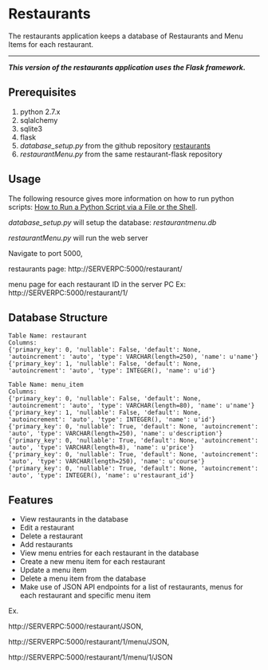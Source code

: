 # Restaurants

The restaurants application keeps a database of Restaurants and Menu Items for each restaurant.

---

_**This version of the restaurants application uses the Flask framework.**_

## Prerequisites

1. python 2.7.x
2. sqlalchemy
3. sqlite3
4. flask
5. _database_setup.py_ from the github repository [restaurants](https://github.com/czar3985/restaurants-flask)
5. _restaurantMenu.py_ from the same restaurant-flask repository

## Usage

The following resource gives more information on how to run python scripts: 
[How to Run a Python Script via a File or the Shell](https://www.pythoncentral.io/execute-python-script-file-shell/).

_database_setup.py_ will setup the database: _restaurantmenu.db_

_restaurantMenu.py_ will run the web server 

Navigate to port 5000, 

restaurants page: http://SERVERPC:5000/restaurant/

menu page for each restaurant ID in the server PC
Ex: http://SERVERPC:5000/restaurant/1/

## Database Structure

```
Table Name: restaurant
Columns:
{'primary_key': 0, 'nullable': False, 'default': None, 'autoincrement': 'auto', 'type': VARCHAR(length=250), 'name': u'name'}
{'primary_key': 1, 'nullable': False, 'default': None, 'autoincrement': 'auto', 'type': INTEGER(), 'name': u'id'}

Table Name: menu_item
Columns:
{'primary_key': 0, 'nullable': False, 'default': None, 'autoincrement': 'auto', 'type': VARCHAR(length=80), 'name': u'name'}
{'primary_key': 1, 'nullable': False, 'default': None, 'autoincrement': 'auto', 'type': INTEGER(), 'name': u'id'}
{'primary_key': 0, 'nullable': True, 'default': None, 'autoincrement': 'auto', 'type': VARCHAR(length=250), 'name': u'description'}
{'primary_key': 0, 'nullable': True, 'default': None, 'autoincrement': 'auto', 'type': VARCHAR(length=8), 'name': u'price'}
{'primary_key': 0, 'nullable': True, 'default': None, 'autoincrement': 'auto', 'type': VARCHAR(length=250), 'name': u'course'}
{'primary_key': 0, 'nullable': True, 'default': None, 'autoincrement': 'auto', 'type': INTEGER(), 'name': u'restaurant_id'}
```

## Features

- View restaurants in the database
- Edit a restaurant
- Delete a restaurant
- Add restaurants
- View menu entries for each restaurant in the database
- Create a new menu item for each restaurant
- Update a menu item 
- Delete a menu item from the database
- Make use of JSON API endpoints for a list of restaurants, menus for each restaurant and specific menu item

Ex. 

http://SERVERPC:5000/restaurant/JSON, 

http://SERVERPC:5000/restaurant/1/menu/JSON, 

http://SERVERPC:5000/restaurant/1/menu/1/JSON


